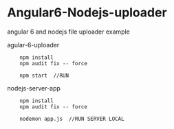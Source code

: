 # Angular6-Nodejs-uploader
angular 6 and nodejs file uploader example

agular-6-uploader

		
		npm install
		npm audit fix -- force 
		
		npm start  //RUN 

		
nodejs-server-app


		npm install
		npm audit fix -- force 
		
		nodemon app.js  //RUN SERVER LOCAL